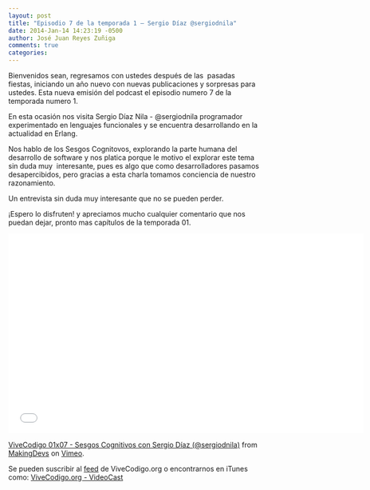 ```yaml
---
layout: post
title: "Episodio 7 de la temporada 1 – Sergio Díaz @sergiodnila"
date: 2014-Jan-14 14:23:19 -0500
author: José Juan Reyes Zuñiga
comments: true
categories: 
---
```


Bienvenidos sean, regresamos con ustedes después de las  pasadas fiestas, iniciando un año nuevo con nuevas publicaciones y sorpresas para ustedes. Esta nueva emisión del podcast el episodio numero 7 de la temporada numero 1.

En esta ocasión nos visita Sergio Díaz Nila - @sergiodnila programador experimentado en lenguajes funcionales y se encuentra desarrollando en la actualidad en Erlang.

Nos hablo de los Sesgos Cognitovos, explorando la parte humana del desarrollo de software y nos platica porque le motivo el explorar este tema sin duda muy  interesante, pues es algo que como desarrolladores pasamos desapercibidos, pero gracias a esta charla tomamos conciencia de nuestro razonamiento.

<img title="More..." alt="" src="http://vivecodigo.org/wp-includes/js/tinymce/plugins/wordpress/img/trans.gif" />Un entrevista sin duda muy interesante que no se pueden perder.
<!--more-->
¡Espero lo disfruten! y apreciamos mucho cualquier comentario que nos puedan dejar, pronto mas capítulos de la temporada 01.

<iframe src="//player.vimeo.com/video/84082319" height="400" width="712" allowfullscreen="" frameborder="0"></iframe>

<a href="http://vimeo.com/84082319">ViveCodigo 01x07 - Sesgos Cognitivos con Sergio Díaz (@sergiodnila)</a> from <a href="http://vimeo.com/makingdevs">MakingDevs</a> on <a href="https://vimeo.com">Vimeo</a>.

Se pueden suscribir al <a href="http://vivecodigo.org/feed.xml">feed</a> de ViveCodigo.org o encontrarnos en iTunes como: <a href="https://itunes.apple.com/ca/podcast/vivecodigo.org-videocast/id685052596">ViveCodigo.org - VideoCast</a>